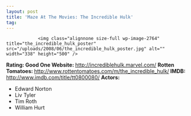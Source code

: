 ```yaml
---
layout: post
title: 'Maze At The Movies: The Incredible Hulk'
tag: 
---
```



                <img class="alignnone size-full wp-image-2764" title="the_incredible_hulk_poster" src="/uploads/2008/06/the_incredible_hulk_poster.jpg" alt="" width="338" height="500" />
<p><strong>Rating: Good One
Website: </strong><a href="http://incrediblehulk.marvel.com/"><a href="http://incrediblehulk.marvel.com/">http://incrediblehulk.marvel.com/</a></a>
<strong>Rotten Tomatoes: </strong><a href="http://www.rottentomatoes.com/m/the_incredible_hulk/"><a href="http://www.rottentomatoes.com/m/the_incredible_hulk/">http://www.rottentomatoes.com/m/the_incredible_hulk/</a></a><strong>
IMDB:</strong> <a href="http://www.imdb.com/title/tt0800080/"><a href="http://www.imdb.com/title/tt0800080/">http://www.imdb.com/title/tt0800080/</a></a>
<strong>Actors:
</strong></p>
<ul>
    <li>Edward Norton</li>
    <li>Liv Tyler</li>
    <li>Tim Roth</li>
    <li>William Hurt</li>
</ul>
            
